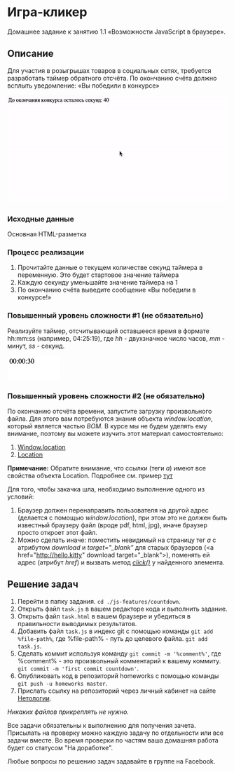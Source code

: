 # Игра-кликер

Домашнее задание к занятию 1.1 «Возможности JavaScript в браузере».

## Описание 

Для участия в розыгрышах товаров в социальных сетях, требуется разработать таймер
обратного отсчёта. По окончанию счёта должно всплыть уведомление: «Вы победили в конкурсе»

![Demo](./demo.gif)

### Исходные данные

Основная HTML-разметка

### Процесс реализации

1. Прочитайте данные о текущем количестве секунд таймера в переменную. 
Это будет стартовое значение таймера
2. Каждую секунду уменьшайте значение таймера на 1
3. По окончанию счёта выведите сообщение «Вы победили в конкурсе!»

### Повышенный уровень сложности #1 (не обязательно)

Реализуйте таймер, отсчитывающий оставшееся время в формате hh:mm:ss
(например, 04:25:19), где *hh* - двухзначное число часов, *mm* - минут, 
*ss* - секунд.

![Extended Demo](./extended-demo.gif)

### Повышенный уровень сложности #2 (не обязательно)

По окончанию отсчёта времени, запустите загрузку произвольного файла.
Для этого вам потребуются знания объекта *window.location*, который является
частью *BOM*. В курсе мы не будем уделять ему внимание, поэтому
вы можете изучить этот материал самостоятельно:

1. [Window.location](https://developer.mozilla.org/ru/docs/Web/API/Window/location)
2. [Location](https://developer.mozilla.org/ru/docs/Web/API/Location)

__Примечание:__ Обратите внимание, что ссылки (теги *a*) имеют
все свойства объекта Location. Подробнее см. пример
[тут](https://developer.mozilla.org/ru/docs/Web/API/Location)

Для того, чтобы закачка шла, необходимо выполнение одного из условий:

1. Браузер должен перенаправить пользователя на другой адрес
(делается с помощью *window.location*), при этом это не должен быть известный
браузеру файл (вроде pdf, html, jpg), иначе браузер просто откроет этот файл.
2. Можно сделать иначе: поместить невидимый на страницу тег *a* с атрибутом
*download* и *target="_blank"* для старых браузеров 
(\<a href="http://hello.kitty" download target="_blank">), 
поменять ей адрес (атрибут *href*)
и вызвать метод 
[*click()*](https://developer.mozilla.org/ru/docs/Web/API/HTMLElement/click) 
у найденного элемента.

## Решение задач
1. Перейти в папку задания. `cd ./js-features/countdown`.
2. Открыть файл `task.js` в вашем редакторе кода и выполнить задание.
3. Открыть файл `task.html` в вашем браузере и убедиться в правильности выводимых результатов.
4. Добавить файл `task.js` в индекс git с помощью команды `git add %file-path%`, где %file-path% - путь до целевого файла. `git add task.js`.
5. Сделать коммит используя команду `git commit -m '%comment%'`, где %comment% - это произвольный комментарий к вашему коммиту. `git commit -m 'first commit countdown'`.
6. Опубликовать код в репозиторий homeworks с помощью команды `git push -u homeworks master`.
7. Прислать ссылку на репозиторий через личный кабинет на сайте [Нетологии][6].

[0]: https://github.com/
[1]: https://www.sublimetext.com/
[2]: https://code.visualstudio.com/
[3]: https://github.com/netology-code/guides/tree/master/github
[4]: https://git-scm.com/
[5]: https://github.com/netology-code/guides/blob/master/git/REAMDE.md
[6]: https://netology.ru/

*Никаких файлов прикреплять не нужно.*

Все задачи обязательны к выполнению для получения зачета. Присылать на проверку можно каждую задачу по отдельности или все задачи вместе. Во время проверки по частям ваша домашняя работа будет со статусом "На доработке".

Любые вопросы по решению задач задавайте в группе на Facebook.
